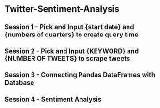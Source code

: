 # Twitter-Sentiment-Analysis
## Session 1 - Pick and Input {start date} and {numbers of quarters} to create query time
## Session 2 - Pick and Input {KEYWORD} and {NUMBER OF TWEETS} to scrape tweets
## Session 3 - Connecting Pandas DataFrames with Database
## Session 4 - Sentiment Analysis
